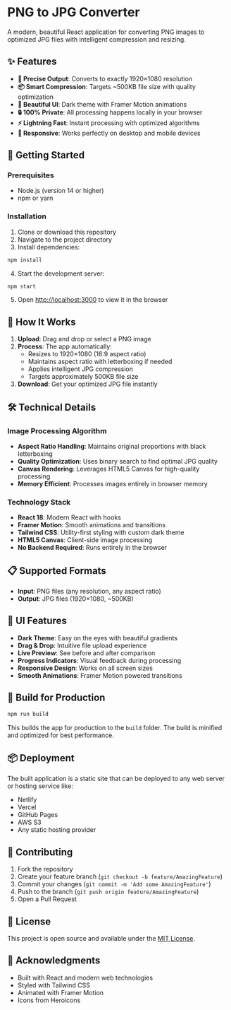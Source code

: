 # PNG to JPG Converter

A modern, beautiful React application for converting PNG images to optimized JPG files with intelligent compression and resizing.

## ✨ Features

- **🎯 Precise Output**: Converts to exactly 1920×1080 resolution
- **📦 Smart Compression**: Targets ~500KB file size with quality optimization
- **🎨 Beautiful UI**: Dark theme with Framer Motion animations
- **🔒 100% Private**: All processing happens locally in your browser
- **⚡ Lightning Fast**: Instant processing with optimized algorithms
- **📱 Responsive**: Works perfectly on desktop and mobile devices

## 🚀 Getting Started

### Prerequisites

- Node.js (version 14 or higher)
- npm or yarn

### Installation

1. Clone or download this repository
2. Navigate to the project directory
3. Install dependencies:

```bash
npm install
```

4. Start the development server:

```bash
npm start
```

5. Open [http://localhost:3000](http://localhost:3000) to view it in the browser

## 🎯 How It Works

1. **Upload**: Drag and drop or select a PNG image
2. **Process**: The app automatically:
   - Resizes to 1920×1080 (16:9 aspect ratio)
   - Maintains aspect ratio with letterboxing if needed
   - Applies intelligent JPG compression
   - Targets approximately 500KB file size
3. **Download**: Get your optimized JPG file instantly

## 🛠️ Technical Details

### Image Processing Algorithm

- **Aspect Ratio Handling**: Maintains original proportions with black letterboxing
- **Quality Optimization**: Uses binary search to find optimal JPG quality
- **Canvas Rendering**: Leverages HTML5 Canvas for high-quality processing
- **Memory Efficient**: Processes images entirely in browser memory

### Technology Stack

- **React 18**: Modern React with hooks
- **Framer Motion**: Smooth animations and transitions
- **Tailwind CSS**: Utility-first styling with custom dark theme
- **HTML5 Canvas**: Client-side image processing
- **No Backend Required**: Runs entirely in the browser

## 📋 Supported Formats

- **Input**: PNG files (any resolution, any aspect ratio)
- **Output**: JPG files (1920×1080, ~500KB)

## 🎨 UI Features

- **Dark Theme**: Easy on the eyes with beautiful gradients
- **Drag & Drop**: Intuitive file upload experience
- **Live Preview**: See before and after comparison
- **Progress Indicators**: Visual feedback during processing
- **Responsive Design**: Works on all screen sizes
- **Smooth Animations**: Framer Motion powered transitions

## 🔧 Build for Production

```bash
npm run build
```

This builds the app for production to the `build` folder. The build is minified and optimized for best performance.

## 📦 Deployment

The built application is a static site that can be deployed to any web server or hosting service like:

- Netlify
- Vercel
- GitHub Pages
- AWS S3
- Any static hosting provider

## 🤝 Contributing

1. Fork the repository
2. Create your feature branch (`git checkout -b feature/AmazingFeature`)
3. Commit your changes (`git commit -m 'Add some AmazingFeature'`)
4. Push to the branch (`git push origin feature/AmazingFeature`)
5. Open a Pull Request

## 📄 License

This project is open source and available under the [MIT License](LICENSE).

## 🙏 Acknowledgments

- Built with React and modern web technologies
- Styled with Tailwind CSS
- Animated with Framer Motion
- Icons from Heroicons 